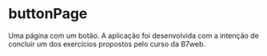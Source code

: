 # buttonPage
Uma página com um botão. A aplicação foi desenvolvida com a intenção de concluir um dos exercícios propostos pelo curso da B7web.
